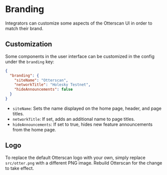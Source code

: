 # Branding

Integrators can customize some aspects of the Otterscan UI in order to match their brand.

## Customization

Some components in the user interface can be customized in the config under the `branding` key:

```json
{
  "branding": {
    "siteName": "Otterscan",
    "networkTitle": "Holesky Testnet",
    "hideAnnouncements": false
  }
}
```

* `siteName`: Sets the name displayed on the home page, header, and page titles.
* `networkTitle`: If set, adds an additional name to page titles.
* `hideAnnouncements`: If set to true, hides new feature announcements from the home page.

## Logo

To replace the default Otterscan logo with your own, simply replace `src/otter.png` with a different PNG image. Rebuild Otterscan for the change to take effect.
